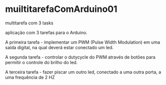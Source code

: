 # muiltitarefaComArduino01
multitarefa com 3 tasks

aplicação com 3 tarefas para o Arduino.

A primeira tarefa - implementar um PWM (Pulse Width Modulation) em uma saída digital, na
qual deverá estar conectado um led.

A segunda tarefa - controlar o dutycycle do PWM através de botões para permitir o controle do brilho do led.

A terceira tarefa - fazer piscar um outro led, conectado a uma outra porta, a uma frequência de 2 HZ
